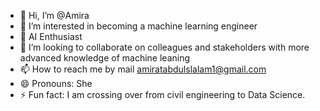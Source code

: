- 👋 Hi, I’m @Amira
- 👀 I’m interested in becoming a machine learning engineer
- 🌱 AI Enthusiast 
- 💞️ I’m looking to collaborate on colleagues and stakeholders with more advanced knowledge of machine leaning
- 📫 How to reach me by mail amiratabdulslalam1@gmail.com
- 😄 Pronouns: She
- ⚡ Fun fact: I am crossing over from civil engineering to Data Science.

<!---
Regal-Amy/Regal-Amy is a ✨ special ✨ repository because its `README.md` (this file) appears on your GitHub profile.
You can click the Preview link to take a look at your changes.
--->
